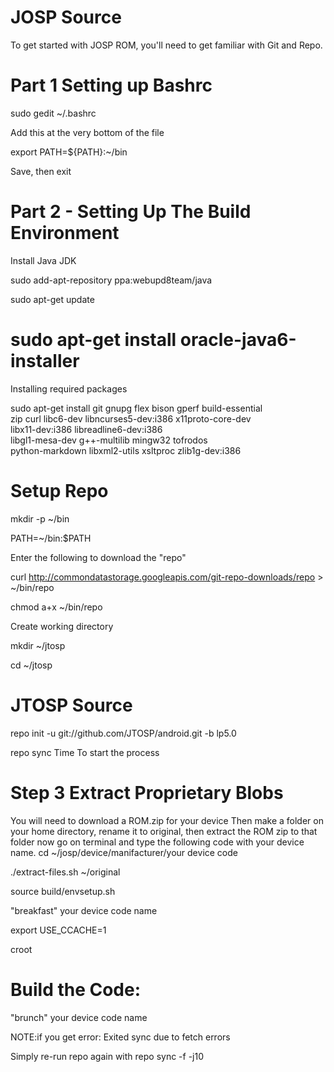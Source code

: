 JOSP Source
============
To get started with JOSP ROM, you'll need to get familiar with Git and Repo.

Part 1 Setting up Bashrc
==========================

sudo gedit ~/.bashrc

Add this at the very bottom of the file

export PATH=${PATH}:~/bin

Save, then exit

Part 2 - Setting Up The Build Environment
===========================================

Install Java JDK

sudo add-apt-repository ppa:webupd8team/java

sudo apt-get update

sudo apt-get install oracle-java6-installer
============================================

Installing required packages

sudo apt-get install git gnupg flex bison gperf build-essential \
  zip curl libc6-dev libncurses5-dev:i386 x11proto-core-dev \
  libx11-dev:i386 libreadline6-dev:i386 \
  libgl1-mesa-dev g++-multilib mingw32 tofrodos \
  python-markdown libxml2-utils xsltproc zlib1g-dev:i386

Setup Repo
============

mkdir -p ~/bin

PATH=~/bin:$PATH

Enter the following to download the "repo"

curl http://commondatastorage.googleapis.com/git-repo-downloads/repo > ~/bin/repo

chmod a+x ~/bin/repo

Create working directory

mkdir ~/jtosp

cd ~/jtosp

JTOSP Source
=============

repo init -u git://github.com/JTOSP/android.git -b lp5.0

repo sync
Time To start the process

Step 3 Extract Proprietary Blobs
==================================

You will need to download a ROM.zip for your device
Then make a folder on your home directory, rename it to original, then extract the ROM zip to that folder
now go on terminal and type the following code with your device name.
cd ~/josp/device/manifacturer/your device code

./extract-files.sh ~/original

source build/envsetup.sh

"breakfast" your device code name

export USE_CCACHE=1

croot

Build the Code:
================

"brunch" your device code name

NOTE:if you get error: Exited sync due to fetch errors

Simply re-run repo again with repo sync -f -j10
